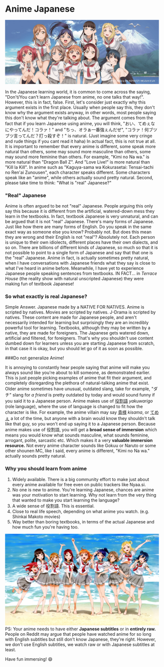 # Anime Japanese

![LoveLive! Sunshine!!](img/lls1.png)

In the Japanese learning world, it is common to come across the saying, "Don't/You can't learn Japanese from anime, no one talks that way!". However, this is in fact, false.
First, let's consider just exactly why this argument exists in the first place.
Usually when people say this, they don't know why the argument exists anyway, in other words, most people saying this don't know what they're talking about.
The argument comes from the fact that if you learn Japanese using anime, you will think, "おい、てめぇなにやってんだ！コラァ！" and "ちっ、オラぁ一番強ぇんだぜ", "コラァ！何ブツブツ言ってんだ？打っ殺すぞ！" is natural. (Just imagine some very cringe and rude things if you cant read it haha)
In actual fact, this is not true at all.
It is important to remember that every anime is different, some speak more natural than others, some may sound more masculine than others, some may sound more feminine than others. For example, "Kimi no Na wa." is more natural than "Dragon Ball Z".
And "Love Live!" is more natural than "Kill la Kill".
In anime such as "Kaguya-sama wa Kokurasetai: Tensai-tachi no Ren'ai Zunousen", each character speaks different. Some characters speak like an "anime", while others actually sound pretty natural.
Second, please take time to think: "What is "real" Japanese?"

### "Real" Japanese

Anime is often argued to be not "real" Japanese. People arguing this only say this because it is different from the artificial, watered-down mess they learn in the textbooks. In fact, textbook Japanese is very unnatural, and can be argued that it is not "real" Japanese.
There's many forms of Japanese. Just like how there are many forms of English. Do you speak in the same exact way as someone else you know? Probably not. But does this mean they are wrong and their English is not "real"? Absolutely not. 
Each person is unique to their own idiolects, different places have their own dialects, and so on. There are billions of different kinds of Japanese, so much so that it is not possible to point to a single form of Japanese and say that that one is the "real" Japanese.
Anime in fact, is actually sometimes pretty natural, when I have conversations with Japanese friends what they say is close to what I've heard in anime before.
Meanwhile, I have yet to experience Japanese people speaking sentences from textbooks. IN FACT... in *Terrace House* (the reality show with natural unscripted Japanese) they were making fun of textbook Japanese!

### So what exactly is real Japanese?

Simple Answer. Japanese made by a NATIVE FOR NATIVES. Anime is scripted by natives. Movies are scripted by natives. J-Drama is scripted by natives. These content are made for Japanese people, and aren't necessarily intended for learning but surprisingly they are an incredibly powerful tool for learning.
Textbooks, although they may be written by a native, they are made for foreigners. The Japanese gets watered down, artificial and filtered, for foreigners. That's why you shouldn't use content dumbed down for learners unless you are starting Japanese from scratch, in that case it is okay, but you should let go of it as soon as possible.

###Do not generalize Anime!

It is annoying to constantly hear people saying that anime will make you always sound like you're about to kill someone, as demonstrated earlier. This is just people picking examples of anime that fit their argument, and completely disregarding the plethora of natural-talking anime that exist.
Older anime sometimes have unusual, outdated slang, take for example, "ダチ" slang for *a friend* is pretty outdated by today and would sound funny if you said it to a Japanese person. 
Anime makes use of [役割語](https://en.wikipedia.org/wiki/Yakuwarigo) *yakuwarigo* (role language), where the use of language is changed to fit how the character is like. For example, the anime villain may say [貴様](https://jisho.org/word/%E8%B2%B4%E6%A7%98) *kisama*, or [てめぇ](https://jisho.org/search/%E3%81%A6%E3%82%81%E3%81%87%20%23sentences) a lot of the time, but anyone with a brain would know they shouldn't talk like that guy, so you won't end up saying it to a Japanese person.
Because anime makes use of 役割語, you will get a **broad sense of immersion** which means you would know what sounds masculine, what sounds feminine, arrogant, polite, sarcastic etc. Which makes it a very **valuable immersion resource.** Not every anime character sounds like Gokuu or Naruto or some other shounen MC, like I said, every anime is different, "Kimi no Na wa." actually sounds pretty natural.
### Why you should learn from anime
1. Widely available. There is a big community effort to make just about every anime available for free even on public trackers like Nyaa.si.
2. No one is new to anime. You're learning Japanese, chances are anime was your motivation to start learning. Why not learn from the very thing that wanted to make you start learning the language?
3. A wide sense of 役割語. This is essential.
4. Close to real life speech, depending on what anime you watch. (e.g. Shinkai Makoto movies)
5. Way better than boring textbooks, in terms of the actual Japanese and how much fun you're having too.

![LoveLive! Sunshine!!](img/lls2.jpg)
PS: Your anime needs to have either **Japanese subtitles** or in **entirely raw.**
People on Reddit may argue that people have watched anime for so long with English subtitles but still don't know Japanese, they're right. However, we don't use English subtitles, we watch raw or with Japanese subtitles at least.


Have fun immersing! :smile: